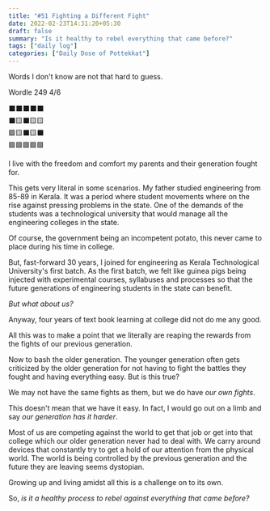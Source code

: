 ```yaml
---
title: "#51 Fighting a Different Fight"
date: 2022-02-23T14:31:20+05:30
draft: false
summary: "Is it healthy to rebel everything that came before?"
tags: ["daily log"]
categories: ["Daily Dose of Pottekkat"]
---
```


Words I don't know are not that hard to guess.

Wordle 249 4/6

⬛⬛⬛⬛⬛\
⬛🟨⬛🟨🟨\
🟩🟨⬛🟨⬛\
🟩🟩🟩🟩🟩

I live with the freedom and comfort my parents and their generation fought for.

This gets very literal in some scenarios. My father studied engineering from 85-89 in Kerala. It was a period where student movements where on the rise against pressing problems in the state. One of the demands of the students was a technological university that would manage all the engineering colleges in the state.

Of course, the government being an incompetent potato, this never came to place during his time in college.

But, fast-forward 30 years, I joined for engineering as Kerala Technological University's first batch. As the first batch, we felt like guinea pigs being injected with experimental courses, syllabuses and processes so that the future generations of engineering students in the state can benefit.

_But what about us?_

Anyway, four years of text book learning at college did not do me any good.

All this was to make a point that we literally are reaping the rewards from the fights of our previous generation.

Now to bash the older generation. The younger generation often gets criticized by the older generation for not having to fight the battles they fought and having everything easy. But is this true?

We may not have the same fights as them, but we do have _our own fights_.

This doesn't mean that we have it easy. In fact, I would go out on a limb and say _our generation has it harder_.

Most of us are competing against the world to get that job or get into that college which our older generation never had to deal with. We carry around devices that constantly try to get a hold of our attention from the physical world. The world is being controlled by the previous generation and the future they are leaving seems dystopian.

Growing up and living amidst all this is a challenge on to its own.

So, _is it a healthy process to rebel against everything that came before?_
